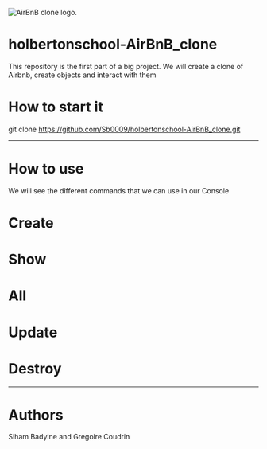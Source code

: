 
![AirBnB clone logo.](/img/logo_airbnb.png "AirBnB Clone logo.")

# holbertonschool-AirBnB_clone

This repository is the first part of a big project. We will create a clone of Airbnb, create objects and interact with them


# How to start it
git clone https://github.com/Sb0009/holbertonschool-AirBnB_clone.git

---
# How to use
We will see the different commands that we can use in our Console


# Create
# Show
# All
# Update
# Destroy

---

# Authors
Siham Badyine and Gregoire Coudrin
